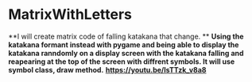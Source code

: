 # MatrixWithLetters
**I will create matrix code of falling katakana that change. **
**Using the katakana formant instead with pygame and being able to display the katakana ranndomly
on a display screen with the katakana falling and reapearing at the top of the screen with diffrent symbols.
It will use symbol class, draw method.** 
**https://youtu.be/lsTTzk_v8a8**
